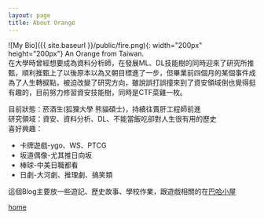 ```yaml
---
layout: page
title: About Orange
---
```

![My Bio]({{ site.baseurl }}/public/fire.png){: width="200px" height="200px"}
An Orange from Taiwan.   
在大學時曾經想要成為資料分析師，在發展ML、DL技能樹的同時迎來了研究所推甄，順利推甄上了以後原本以為又朝目標進了一步，但畢業前四個月的某個事件成為了人生轉捩點，被迫改變了研究方向，雖說誤打誤撞來到了資安領域倒也覺得挺有趣的，目前努力修習資安技能樹，同時是CTF菜雞一枚。  

目前狀態：菸酒生(狐狸大學 熊貓碩士)，持續往賣肝工程師前進  
研究領域：資安、資料分析、DL、不能當飯吃卻對人生很有用的歷史  
喜好興趣：  
* 卡牌遊戲-ygo、WS、PTCG  
* 坂道偶像-尤其推日向坂  
* 棒球-中美日職都看  
* 日劇-大河劇、推理劇、搞笑類  

這個Blog主要放一些遊記、歷史故事、學校作業，跟遊戲相關的在[巴哈小屋](https://home.gamer.com.tw/homeindex.php?owner=Orange4649)  

[home](<{{ site.baseurl }}/>)
